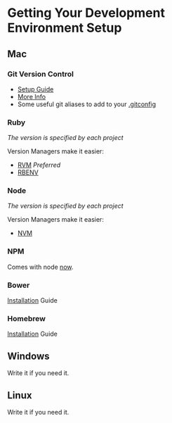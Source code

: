 # Getting Your Development Environment Setup

## Mac
### Git Version Control

- [Setup Guide](https://help.github.com/articles/set-up-git/)
- [More Info](http://git-scm.com/)
- Some useful git aliases to add to your [.gitconfig](https://gist.github.com/jweakley/8abe7e42517ffa2b04f4)

### Ruby
*The version is specified by each project*

Version Managers make it easier:

- [RVM](http://rvm.io/) *Preferred*
- [RBENV](https://github.com/sstephenson/rbenv#homebrew-on-mac-os-x)

### Node
*The version is specified by each project*

Version Managers make it easier:

- [NVM](https://github.com/creationix/nvm#installation)

### NPM
Comes with node [now](https://github.com/npm/npm#super-easy-install).

### Bower
[Installation](http://bower.io/#install-bower) Guide

### Homebrew
[Installation](http://brew.sh/#install) Guide


## Windows
Write it if you need it.

## Linux
Write it if you need it.



